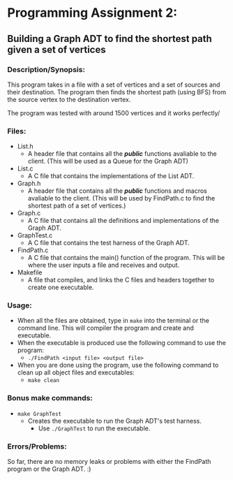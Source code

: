 # Programming Assignment 2:
## Building a Graph ADT to find the shortest path given a set of vertices

### Description/Synopsis:
This program takes in a file with a set of vertices and a set of sources and their destination. The program then finds the shortest path (using BFS) from the source vertex to the destination vertex.

The program was tested with around 1500 vertices and it works perfectly/

### Files:
- List.h
   - A header file that contains all the ***public*** functions avaliable to the client. (This will be used as a Queue for the Graph ADT)
- List.c
   - A C file that contains the implementations of the List ADT.
- Graph.h
   - A header file that contains all the ***public*** functions and macros avaliable to the client. (This will be used by FindPath.c to find the shortest path of a set of vertices.)
- Graph.c
   - A C file that contains all the definitions and implementations of the Graph ADT.
- GraphTest.c
   - A C file that contains the test harness of the Graph ADT.
- FindPath.c
   - A C file that contains the main() function of the program. This will be where the user inputs a file and receives and output.
- Makefile
   - A file that compiles, and links the C files and headers together to create one executable.

### Usage:
- When all the files are obtained, type in `make` into the terminal or the command line. This will compiler the program and create and executable.
- When the executable is produced use the following command to use the program:
   - `./FindPath <input file> <output file>`
- When you are done using the program, use the following command to clean up all object files and executables:
   - `make clean`

### Bonus make commands:
- `make GraphTest`
   - Creates the executable to run the Graph ADT's test harness.
      - Use `./GraphTest` to run the executable.

### Errors/Problems:
So far, there are no memory leaks or problems with either the FindPath program or the Graph ADT. :)